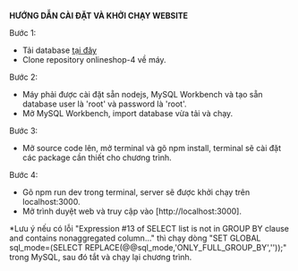 **HƯỚNG DẪN CÀI ĐẶT VÀ KHỞI CHẠY WEBSITE**

Bước 1: 
- Tải database [tại đây](https://drive.google.com/file/d/1Um96BkZwqpZPE8O-V7U4e-KI8Y7Mpd4M/view?usp=sharing)
- Clone repository onlineshop-4 về máy.


Bước 2: 
- Máy phải được cài đặt sẵn nodejs, MySQL Workbench và tạo sẵn database user là 'root' và password là 'root'.
- Mở MySQL Workbench, import database vừa tải và chạy.


Bước 3: 
- Mở source code lên, mở terminal và gõ npm install, terminal sẽ cài đặt các package cần thiết cho chương trình.


Bước 4: 
- Gõ npm run dev trong terminal, server sẽ được khởi chạy trên localhost:3000.
- Mở trình duyệt web và truy cập vào [http://localhost:3000].


*Lưu ý nếu có lỗi "Expression #13 of SELECT list is not in GROUP BY clause and contains nonaggregated column..." thì chạy dòng "SET GLOBAL sql_mode=(SELECT REPLACE(@@sql_mode,'ONLY_FULL_GROUP_BY',''));" trong MySQL, sau đó tắt và chạy lại chương trình.
